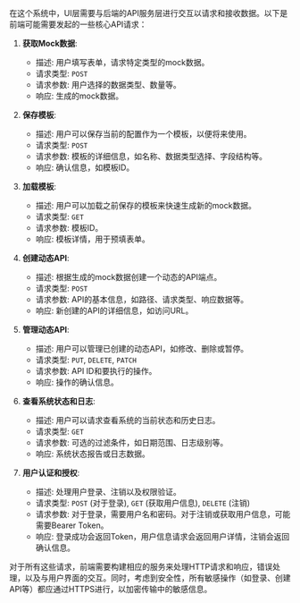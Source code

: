 在这个系统中，UI层需要与后端的API服务层进行交互以请求和接收数据。以下是前端可能需要发起的一些核心API请求：

1. **获取Mock数据**:
    - 描述: 用户填写表单，请求特定类型的mock数据。
    - 请求类型: `POST`
    - 请求参数: 用户选择的数据类型、数量等。
    - 响应: 生成的mock数据。

2. **保存模板**:
    - 描述: 用户可以保存当前的配置作为一个模板，以便将来使用。
    - 请求类型: `POST`
    - 请求参数: 模板的详细信息，如名称、数据类型选择、字段结构等。
    - 响应: 确认信息，如模板ID。

3. **加载模板**:
    - 描述: 用户可以加载之前保存的模板来快速生成新的mock数据。
    - 请求类型: `GET`
    - 请求参数: 模板ID。
    - 响应: 模板详情，用于预填表单。

4. **创建动态API**:
    - 描述: 根据生成的mock数据创建一个动态的API端点。
    - 请求类型: `POST`
    - 请求参数: API的基本信息，如路径、请求类型、响应数据等。
    - 响应: 新创建的API的详细信息，如访问URL。

5. **管理动态API**:
    - 描述: 用户可以管理已创建的动态API，如修改、删除或暂停。
    - 请求类型: `PUT`, `DELETE`, `PATCH`
    - 请求参数: API ID和要执行的操作。
    - 响应: 操作的确认信息。

6. **查看系统状态和日志**:
    - 描述: 用户可以请求查看系统的当前状态和历史日志。
    - 请求类型: `GET`
    - 请求参数: 可选的过滤条件，如日期范围、日志级别等。
    - 响应: 系统状态报告或日志数据。

7. **用户认证和授权**:
    - 描述: 处理用户登录、注销以及权限验证。
    - 请求类型: `POST` (对于登录), `GET` (获取用户信息), `DELETE` (注销)
    - 请求参数: 对于登录，需要用户名和密码。对于注销或获取用户信息，可能需要Bearer Token。
    - 响应: 登录成功会返回Token，用户信息请求会返回用户详情，注销会返回确认信息。

对于所有这些请求，前端需要构建相应的服务来处理HTTP请求和响应，错误处理，以及与用户界面的交互。同时，考虑到安全性，所有敏感操作（如登录、创建API等）都应通过HTTPS进行，以加密传输中的敏感信息。